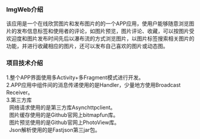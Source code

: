 ### ImgWeb介绍
该应用是一个在线欣赏图片和发布图片的的一个APP应用，使用户能够随意浏览图片的发布信息标签和使用者的评论，如图片预览，图片评论、收藏，可以按图片受欢迎度和图片发布时间先后以瀑布流的方式浏览图片，以图片标签搜索相关图片的功能，并进行收藏相应的图片，还可以发布自己喜欢的图片或动态图。 
### 项目技术介绍
1.整个APP界面使用多Activity+多Fragment模式进行开发。</br>
2.APP应用中组件间的消息传递使用的是Handler，少量地方使用Broadcast Receiver。</br>
3.第三方库</br>
&nbsp;&nbsp;网络请求使用的是第三方库Asynchttpclient。</br>
&nbsp;&nbsp;图片缓存使用的是Github官网上bitmapfun库。</br>
&nbsp;&nbsp;图片预览使用的是Github官网上PhotoView库。</br>
&nbsp;&nbsp;Json解析使用的是Fastjson第三jar包。</br>
